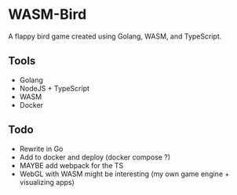 # WASM-Bird

A flappy bird game created using Golang, WASM, and TypeScript.

## Tools

-   Golang
-   NodeJS + TypeScript
-   WASM
-   Docker

## Todo

-   Rewrite in Go
-   Add to docker and deploy (docker compose ?)
-   MAYBE add webpack for the TS
- WebGL with WASM might be interesting (my own game engine + visualizing apps)
